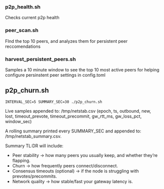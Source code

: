 ### p2p_health.sh

Checks current p2p health

### peer_scan.sh

FInd the top 10 peers, and analyzes them for persistent peer reccomendations

### harvest_persistent_peers.sh

Samples a 10 minute window to see the top 10 most active peers for helping configure persinstent peer settings in config.toml

## p2p_churn.sh

```INTERVAL_SEC=5 SUMMARY_SEC=30 ./p2p_churn.sh```

Live samples appended to: /tmp/netstab.csv (epoch, ts, outbound, new, lost, timeout_prevote, timeout_precommit, gw_rtt_ms, gw_loss_pct, window_sec)

A rolling summary printed every SUMMARY_SEC and appended to: /tmp/netstab_summary.csv.

Summary TL:DR will include:

* Peer stability → how many peers you usually keep, and whether they’re flapping.
* Churn → how frequently peers connect/disconnect.
* Consensus timeouts (optional) → if the node is struggling with prevotes/precommits.
* Network quality → how stable/fast your gateway latency is.